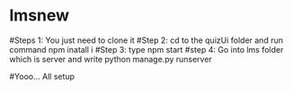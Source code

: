 # lmsnew
#Steps 1: You just need to clone it
#Step 2: cd to the quizUi folder and run command npm inatall i
#Step 3: type npm start
#step 4: Go into lms folder which is server and write python manage.py runserver

#Yooo... All setup
